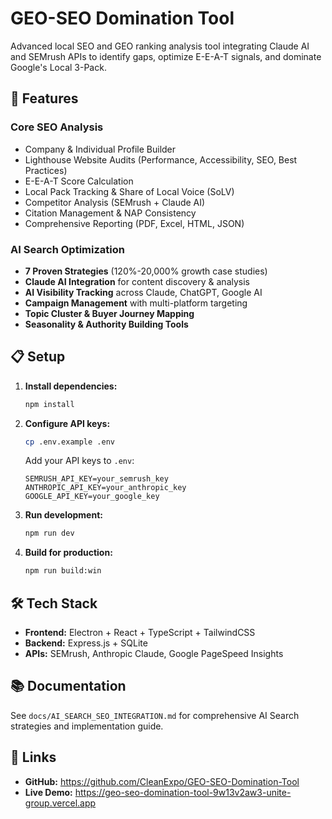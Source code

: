 # GEO-SEO Domination Tool

Advanced local SEO and GEO ranking analysis tool integrating Claude AI and SEMrush APIs to identify gaps, optimize E-E-A-T signals, and dominate Google's Local 3-Pack.

## 🚀 Features

### Core SEO Analysis
- Company & Individual Profile Builder
- Lighthouse Website Audits (Performance, Accessibility, SEO, Best Practices)
- E-E-A-T Score Calculation
- Local Pack Tracking & Share of Local Voice (SoLV)
- Competitor Analysis (SEMrush + Claude AI)
- Citation Management & NAP Consistency
- Comprehensive Reporting (PDF, Excel, HTML, JSON)

### AI Search Optimization
- **7 Proven Strategies** (120%-20,000% growth case studies)
- **Claude AI Integration** for content discovery & analysis
- **AI Visibility Tracking** across Claude, ChatGPT, Google AI
- **Campaign Management** with multi-platform targeting
- **Topic Cluster & Buyer Journey Mapping**
- **Seasonality & Authority Building Tools**

## 📋 Setup

1. **Install dependencies:**
   ```bash
   npm install
   ```

2. **Configure API keys:**
   ```bash
   cp .env.example .env
   ```

   Add your API keys to `.env`:
   ```
   SEMRUSH_API_KEY=your_semrush_key
   ANTHROPIC_API_KEY=your_anthropic_key
   GOOGLE_API_KEY=your_google_key
   ```

3. **Run development:**
   ```bash
   npm run dev
   ```

4. **Build for production:**
   ```bash
   npm run build:win
   ```

## 🛠️ Tech Stack

- **Frontend:** Electron + React + TypeScript + TailwindCSS
- **Backend:** Express.js + SQLite
- **APIs:** SEMrush, Anthropic Claude, Google PageSpeed Insights

## 📚 Documentation

See `docs/AI_SEARCH_SEO_INTEGRATION.md` for comprehensive AI Search strategies and implementation guide.

## 🔗 Links

- **GitHub:** https://github.com/CleanExpo/GEO-SEO-Domination-Tool
- **Live Demo:** https://geo-seo-domination-tool-9w13v2aw3-unite-group.vercel.app
